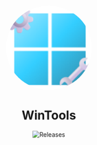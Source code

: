 <div align="center">

  <img src="images/wintools.png" alt="WinTools logo" width="200px" style="border-radius: 50%" />

  # WinTools
  ![Releases](https://img.shields.io/badge/Indev-green?style=flat&logo=github&label=Release&cacheSeconds=https%3A%2F%2Fgithub.com%2FMadeByRedPCat%2FWinTools%2Freleases%2Flatest)




  
